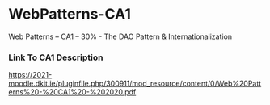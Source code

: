 # WebPatterns-CA1
Web Patterns – CA1 – 30% - The DAO Pattern &amp; Internationalization


### Link To CA1 Description
https://2021-moodle.dkit.ie/pluginfile.php/300911/mod_resource/content/0/Web%20Patterns%20-%20CA1%20-%202020.pdf
